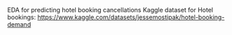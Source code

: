 EDA for predicting hotel booking cancellations
Kaggle dataset for Hotel bookings: https://www.kaggle.com/datasets/jessemostipak/hotel-booking-demand 
